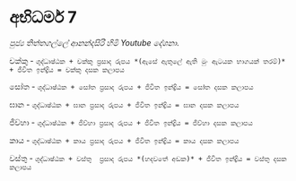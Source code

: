 # අභිධර්ම 7
*පුජ්‍ය තිත්තගල්ලේ ආනන්දසිරි හිමි Youtube දේශනා*.


චක්කු - `ශුද්ධාෂ්ඨක + චක්කු ප්‍රසාද රුපය *(ඇසේ ඇතුලේ ඇති මුං ඇටයක භාගයක් තරම්)* + ජිවිත ඉන්ද්‍රිය = චක්කු දසක කලාපය` 

සෝත - `ශුද්ධාෂ්ඨක + සෝත ප්‍රසාද රුපය + ජිවිත ඉන්ද්‍රිය = සෝත දසක කලාපය` 

ඝාන - `ශුද්ධාෂ්ඨක + ඝාන ප්‍රසාද රුපය + ජිවිත ඉන්ද්‍රිය = ඝාන දසක කලාපය` 

ජිව්හා - `ශුද්ධාෂ්ඨක + ජිව්හා ප්‍රසාද රුපය + ජිවිත ඉන්ද්‍රිය = ජිව්හා දසක කලාපය` 

කාය - `ශුද්ධාෂ්ඨක + කාය ප්‍රසාද රුපය + ජිවිත ඉන්ද්‍රිය = කාය දසක කලාපය` 

වස්තු  - `ශුද්ධාෂ්ඨක + වස්තු  ප්‍රසාද රුපය *(හදවතේ අඩක)* + ජිවිත ඉන්ද්‍රිය = වස්තු දසක කලාපය` 
